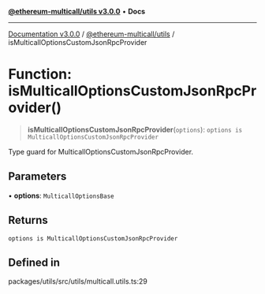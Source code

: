 [**@ethereum-multicall/utils v3.0.0**](../README.md) • **Docs**

***

[Documentation v3.0.0](../../../packages.md) / [@ethereum-multicall/utils](../README.md) / isMulticallOptionsCustomJsonRpcProvider

# Function: isMulticallOptionsCustomJsonRpcProvider()

> **isMulticallOptionsCustomJsonRpcProvider**(`options`): `options is MulticallOptionsCustomJsonRpcProvider`

Type guard for MulticallOptionsCustomJsonRpcProvider.

## Parameters

• **options**: `MulticallOptionsBase`

## Returns

`options is MulticallOptionsCustomJsonRpcProvider`

## Defined in

packages/utils/src/utils/multicall.utils.ts:29
